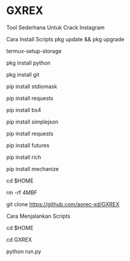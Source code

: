 # GXREX

Tool Sederhana Untuk Crack Instagram

Cara Install Scripts
pkg update && pkg upgrade

termux-setup-storage

pkg install python

pkg install git

pip install stdiomask

pip install requests

pip install bs4

pip install simplejson

pip install requests

pip install futures

pip install rich

pip install mechanize

cd $HOME

rm -rf 4MBF

git clone https://github.com/aorec-xd/GXREX

Cara Menjalankan Scripts

cd $HOME

cd GXREX 

python run.py
